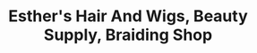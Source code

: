 ---
title: "Esther's Hair And Wigs, Beauty Supply, Braiding Shop"
url: /woodbridge/esthers-hair-and-wigs-beauty-supply-braiding-shop/
shop: hairdresser
---